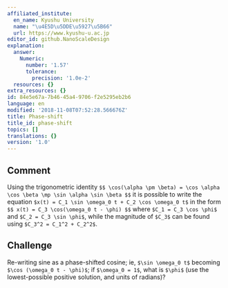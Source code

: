 ```yaml
---
affiliated_institute:
  en_name: Kyushu University
  name: "\u4E5D\u5DDE\u5927\u5B66"
  url: https://www.kyushu-u.ac.jp
editor_id: github.NanoScaleDesign
explanation:
  answer:
    Numeric:
      number: '1.57'
      tolerance:
        precision: '1.0e-2'
  resources: {}
extra_resources: {}
id: 84e5e67a-7b46-45a4-9706-f2e5295eb2b6
language: en
modified: '2018-11-08T07:52:28.566676Z'
title: Phase-shift
title_id: phase-shift
topics: []
translations: {}
version: '1.0'
---
```


## Comment
Using the trigonometric identity
`$$
    \cos(\alpha \pm \beta) = \cos \alpha \cos \beta \mp \sin \alpha \sin \beta
$$`
it is possible to write the equation `$x(t) = C_1 \sin \omega_0 t + C_2 \cos \omega_0 t$` in the form
`$$
    x(t) = C_3 \cos(\omega_0 t - \phi)
$$`
where `$C_1 = C_3 \cos \phi$` and `$C_2 = C_3 \sin \phi$`, while the magnitude of `$C_3$` can be found using `$C_3^2 = C_1^2 + C_2^2$`.

## Challenge
Re-writing sine as a phase-shifted cosine; ie, `$\sin \omega_0 t$` becoming `$\cos (\omega_0 t - \phi)$`; if `$\omega_0 = 1$`, what is `$\phi$` (use the lowest-possible positive solution, and units of radians)?
